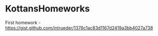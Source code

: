 # KottansHomeworks
First homework - https://gist.github.com/intrueder/1378c1ac83d1167d2419a3bb4027a738
